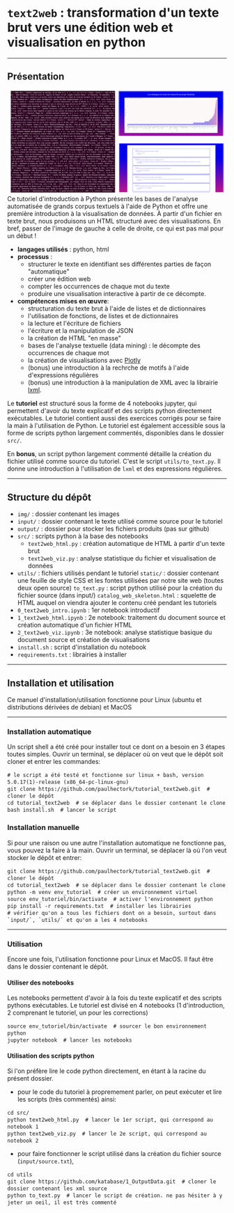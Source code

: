 # `text2web` : transformation d'un texte brut vers une édition web et visualisation en python

---

## Présentation


![input/output](./img/transformation.png)
Ce tutoriel d'introduction à Python présente les bases de l'analyse automatisée de grands corpus textuels à
l'aide de Python et offre une première introduction à la visualisation de données. À partir d'un fichier en
texte brut, nous produisons un HTML structuré avec des visualisations. En bref, passer de l'image de gauche
à celle de droite, ce qui est pas mal pour un début !
- **langages utilisés** : python, html
- **processus** : 
    - structurer le texte en identifiant ses différentes parties de façon "automatique"
    - créer une édition web
    - compter les occurrences de chaque mot du texte
    - produire une visualisation interactive à partir de ce décompte.
- **compétences mises en œuvre**:
    - structuration du texte brut à l'aide de listes et de dictionnaires
    - l'utilisation de fonctions, de listes et de dictionnaires
    - la lecture et l'écriture de fichiers
    - l'écriture et la manipulation de JSON
    - la création de HTML "en masse"
    - bases de l'analyse textuelle (data mining) : le décompte des occurrences de chaque mot
    - la création de visualisations avec [Plotly](https://plotly.com/python/)
    - (bonus) une introduction à la rechrche de motifs à l'aide d'expressions régulières
    - (bonus) une introduction à la manipulation de XML avec la librairie [lxml](https://lxml.de/).

Le **tutoriel** est structuré sous la forme de 4 notebooks jupyter, qui permettent d'avoir du texte explicatif
et des scripts python directement exécutables. Le tutoriel contient aussi des exercices corrigés pour se faire
la main à l'utilisation de Python. Le tutoriel est également accessible sous la forme de 
scripts python largement commentés, disponibles dans le dossier `src/`.

En **bonus**, un script python largement commenté détaille la création du fichier utilisé comme source du
tutoriel. C'est le script `utils/to_text.py`. Il donne une introduction à l'utilisation de `lxml` et des
expressions régulières.

---

## Structure du dépôt

- `img/` : dossier contenant les images
- `input/` : dossier contenant le texte utilisé comme source pour le tutoriel
- `output/` : dossier pour stocker les fichiers produits (pas sur github)
- `src/` : scripts python à la base des notebooks
    - `text2web_html.py` : création automatique de HTML à partir d'un texte brut
    - `text2web_viz.py` : analyse statistique du fichier et visualisation de données
- `utils/` : fichiers utilisés pendant le tutoriel
    `static/` : dossier contenant une feuille de style CSS et les fontes utilisées par notre site web (toutes deux open source)
    `to_text.py` : script python utilisé pour la création du fichier source (dans input/)
    `catalog_web_skeleton.html` : squelette de HTML auquel on viendra ajouter le contenu créé pendant les tutoriels
- `0_text2web_intro.ipynb` : 1er notebook introductif
- `1_text2web_html.ipynb` : 2e notebook: traitement du document source et création automatique d'un fichier HTML
- `2_text2web_viz.ipynb` : 3e notebook: analyse statistique basique du document source et création de visualisations
- `install.sh` : script d'installation du notebook
- `requirements.txt` : librairies à installer

---

## Installation et utilisation

Ce manuel d'installation/utilisation fonctionne pour Linux (ubuntu et distributions dérivées de debian) et MacOS

--- 

### Installation automatique

Un script shell a été créé pour installer tout ce dont on a besoin en 3 étapes toutes simples.
Ouvrir un terminal, se déplacer où on veut que le dépôt soit cloner et entrer les commandes:

```shell
# le script a été testé et fonctionne sur linux + bash, version 5.0.17(1)-release (x86_64-pc-linux-gnu)
git clone https://github.com/paulhectork/tutorial_text2web.git  # cloner le dépôt 
cd tutorial_text2web  # se déplacer dans le dossier contenant le clone
bash install.sh  # lancer le script
```

### Installation manuelle

Si pour une raison ou une autre l'installation automatique ne fonctionne pas, vous pouvez la faire à la main.
Ouvrir un terminal, se déplacer là où l'on veut stocker le dépôt et entrer:

```shell
git clone https://github.com/paulhectork/tutorial_text2web.git  # cloner le dépôt
cd tutorial_text2web  # se déplacer dans le dossier contenant le clone
python -m venv env_tutoriel  # créer un environnement virtuel
source env_tutoriel/bin/activate  # activer l'environnement python
pip install -r requirements.txt  # installer les librairies
# vérifier qu'on a tous les fichiers dont on a besoin, surtout dans `input/`, `utils/` et qu'on a les 4 notebooks
```

---

### Utilisation

Encore une fois, l'utilisation fonctionne pour Linux et MacOS. Il faut être dans le dossier contenant le dépôt.

#### Utiliser des notebooks

Les notebooks permettent d'avoir à la fois du texte explicatif et des scripts pythons exécutables.
Le tutoriel est divisé en 4 notebooks (1 d'introduction, 2 comprenant le tutoriel, un pour les corrections)
```shell
source env_tutoriel/bin/activate  # sourcer le bon environnement python
jupyter notebook  # lancer les notebooks
```

#### Utilisation des scripts python

Si l'on préfère lire le code python directement, en étant à la racine du présent dossier. 

- pour le code du tutoriel à propremement parler, on peut exécuter et lire les scripts (très commentés) ainsi:
```shell
cd src/
python text2web_html.py  # lancer le 1er script, qui correspond au notebook 1
python text2web_viz.py  # lancer le 2e script, qui correspond au notebook 2
```

- pour faire fonctionner le script utilisé dans la création du fichier source (`input/source.txt`),
```shell
cd utils
git clone https://github.com/katabase/1_OutputData.git  # cloner le dossier contenant les xml source
python to_text.py  # lancer le script de création. ne pas hésiter à y jeter un oeil, il est très commenté
```
